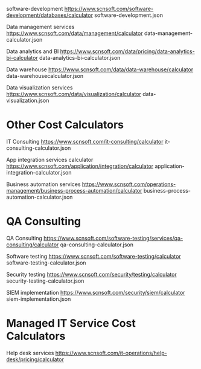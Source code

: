 software-development
https://www.scnsoft.com/software-development/databases/calculator
software-development.json

Data management services
https://www.scnsoft.com/data/management/calculator
data-management-calculator.json

Data analytics and BI
https://www.scnsoft.com/data/pricing/data-analytics-bi-calculator
data-analytics-bi-calculator.json

Data warehouse
https://www.scnsoft.com/data/data-warehouse/calculator
data-warehousecalculator.json

Data visualization services
https://www.scnsoft.com/data/visualization/calculator
data-visualization.json

Other Cost Calculators
=============================
IT Consulting
https://www.scnsoft.com/it-consulting/calculator
it-consulting-calculator.json

App integration services calculator
https://www.scnsoft.com/application/integration/calculator
application-integration-calculator.json

Business automation services
https://www.scnsoft.com/operations-management/business-process-automation/calculator
business-process-automation-calculator.json

QA Consulting 
=====================================
QA Consulting
https://www.scnsoft.com/software-testing/services/qa-consulting/calculator
qa-consulting-calculator.json

Software testing
https://www.scnsoft.com/software-testing/calculator
software-testing-calculator.json

Security testing
https://www.scnsoft.com/security/testing/calculator
security-testing-calculator.json

SIEM implementation
https://www.scnsoft.com/security/siem/calculator
siem-implementation.json


Managed IT Service Cost Calculators
=========================================
Help desk services
https://www.scnsoft.com/it-operations/help-desk/pricing/calculator



